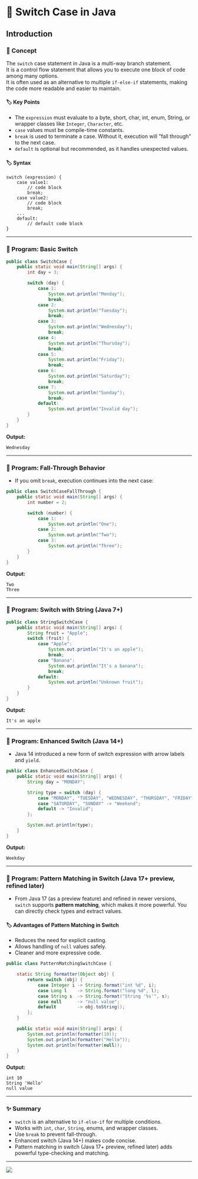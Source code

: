 # 🚀 Switch Case in Java

## Introduction

### 📘 Concept

The `switch` case statement in Java is a multi-way branch statement.  
It is a control flow statement that allows you to execute one block of code among many options.  
It is often used as an alternative to multiple `if-else-if` statements, making the code more readable and easier to maintain.

#### 🏷️ Key Points

- The `expression` must evaluate to a byte, short, char, int, enum, String, or wrapper classes like `Integer`, `Character`, etc.
- `case` values must be compile-time constants.
- `break` is used to terminate a case. Without it, execution will "fall through" to the next case.
- `default` is optional but recommended, as it handles unexpected values.

#### 🏷️ Syntax

```
switch (expression) {
    case value1:
        // code block
        break;
    case value2:
        // code block
        break;
    ...
    default:
        // default code block
}
```
---

### 📝 Program: Basic Switch

```java
public class SwitchCase {
    public static void main(String[] args) {
        int day = 3;

        switch (day) {
            case 1:
                System.out.println("Monday");
                break;
            case 2:
                System.out.println("Tuesday");
                break;
            case 3:
                System.out.println("Wednesday");
                break;
            case 4:
                System.out.println("Thursday");
                break;
            case 5:
                System.out.println("Friday");
                break;
            case 6:
                System.out.println("Saturday");
                break;
            case 7:
                System.out.println("Sunday");
                break;
            default:
                System.out.println("Invalid day");
        }
    }
}
```
**Output:**

```
Wednesday
```

---

### 📝 Program: Fall-Through Behavior

- If you omit `break`, execution continues into the next case:

```java
public class SwitchCaseFallThrough {
    public static void main(String[] args) {
        int number = 2;

        switch (number) {
            case 1:
                System.out.println("One");
            case 2:
                System.out.println("Two");
            case 3:
                System.out.println("Three");
        }
    }
}
```

**Output:**

```
Two
Three
```

---

### 📝 Program: Switch with String (Java 7+)

```java
public class StringSwitchCase {
    public static void main(String[] args) {
        String fruit = "Apple";
        switch (fruit) {
            case "Apple":
                System.out.println("It's an apple");
                break;
            case "Banana":
                System.out.println("It's a banana");
                break;
            default:
                System.out.println("Unknown fruit");
        }
    }
}
```

**Output:**

```
It's an apple
```

---

### 📝 Program: Enhanced Switch (Java 14+)

- Java 14 introduced a new form of switch expression with arrow labels and `yield`.

```java
public class EnhancedSwitchCase {
    public static void main(String[] args) {
        String day = "MONDAY";

        String type = switch (day) {
            case "MONDAY", "TUESDAY", "WEDNESDAY", "THURSDAY", "FRIDAY" -> "Weekday";
            case "SATURDAY", "SUNDAY" -> "Weekend";
            default -> "Invalid";
        };

        System.out.println(type);
    }
}
```

**Output:**

```
Weekday
```

---

### 📝 Program: Pattern Matching in Switch (Java 17+ preview, refined later)

- From Java 17 (as a preview feature) and refined in newer versions, `switch` supports **pattern matching**, which makes it more powerful. You can directly check types and extract values.

#### 🏷️ Advantages of Pattern Matching in Switch

* Reduces the need for explicit casting.
* Allows handling of `null` values safely.
* Cleaner and more expressive code.

```java
public class PatternMatchingSwitchCase {

    static String formatter(Object obj) {
        return switch (obj) {
            case Integer i -> String.format("int %d", i);
            case Long l    -> String.format("long %d", l);
            case String s  -> String.format("String '%s'", s);
            case null      -> "null value";
            default        -> obj.toString();
        };
    }

    public static void main(String[] args) {
        System.out.println(formatter(10));
        System.out.println(formatter("Hello"));
        System.out.println(formatter(null));
    }
}
```

**Output:**

```
int 10
String 'Hello'
null value
```

---

### ✨ Summary

* `switch` is an alternative to `if-else-if` for multiple conditions.
* Works with `int`, `char`, `String`, enums, and wrapper classes.
* Use `break` to prevent fall-through.
* Enhanced switch (Java 14+) makes code concise.
* Pattern matching in switch (Java 17+ preview, refined later) adds powerful type-checking and matching.

---

[![](https://img.shields.io/badge/Go_Back-🔙-d6cadd?style=for-the-badge&labelColor=d6cadd)](../../../../../../README.md)

